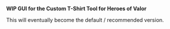 **WIP GUI for the Custom T-Shirt Tool for Heroes of Valor**

This will eventually become the default / recommended version.
